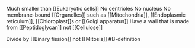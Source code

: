 Much smaller than [[Eukaryotic cells]]
No centrioles
No nucleus
No membrane-bound [[Organelles]] such as [[Mitochondria]], [[Endoplasmic reticulum]], [[Chloroplast]]s or [[Golgi apparatus]]
Have a wall that is made from [[Peptidoglycan]] not [[Cellulose]]

Divide by [[Binary fission]] not [[Mitosis]]
#B-definition 